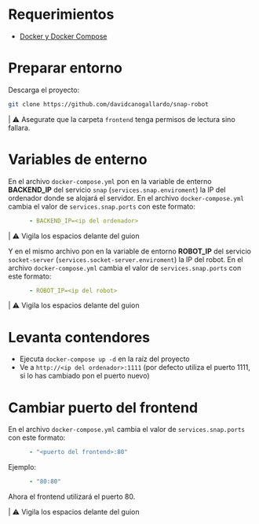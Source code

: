 # Requerimientos
- [Docker y Docker Compose](https://docs.docker.com/engine/install/ubuntu/)

# Preparar entorno
Descarga el proyecto:
```bash
git clone https://github.com/davidcanogallardo/snap-robot
```

| :warning: Asegurate que la carpeta ``frontend`` tenga permisos de lectura sino fallara.

# Variables de enterno
En el archivo ``docker-compose.yml`` pon en la variable de enterno **BACKEND_IP** del servicio ``snap`` (``services.snap.enviroment``) la IP del ordenador donde se alojará el servidor.
En el archivo ``docker-compose.yml`` cambia el valor de ``services.snap.ports`` con este formato:
```yml
      - BACKEND_IP=<ip del ordenador>
```
| :warning: Vigila los espacios delante del guion

Y en el mismo archivo pon en la variable de entorno **ROBOT_IP** del servicio ``socket-server`` (``services.socket-server.enviroment``) la IP del robot.
En el archivo ``docker-compose.yml`` cambia el valor de ``services.snap.ports`` con este formato:
```yml
      - ROBOT_IP=<ip del robot> 
```
| :warning: Vigila los espacios delante del guion

# Levanta contendores
- Ejecuta ``docker-compose up -d`` en la raíz del proyecto  
- Ve a ``http://<ip del ordenador>:1111`` (por defecto utiliza el puerto 1111, si lo has cambiado pon el puerto nuevo)  

# Cambiar puerto del frontend
En el archivo ``docker-compose.yml`` cambia el valor de ``services.snap.ports`` con este formato:
```yml
      - "<puerto del frontend>:80"
```
Ejemplo:
```yml
      - "80:80"
```
Ahora el frontend utilizará el puerto 80.   

| :warning: Vigila los espacios delante del guion

